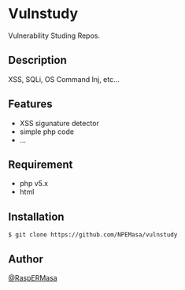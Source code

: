 # Vulnstudy

Vulnerability Studing Repos.

## Description

XSS, SQLi, OS Command Inj, etc...

## Features

- XSS sigunature detector
- simple php code
- ...

## Requirement

- php v5.x
- html

## Installation

    $ git clone https://github.com/NPEMasa/vulnstudy

## Author

[@RaspERMasa](https://twitter.com/RaspERMasa)

